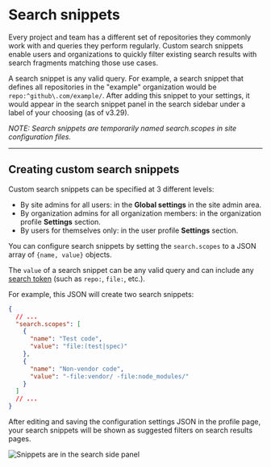 # Search snippets

Every project and team has a different set of repositories they commonly work with and queries they perform regularly. Custom search snippets enable users and organizations to quickly filter existing search results with search fragments matching those use cases.

A search snippet is any valid query. For example, a search snippet that defines all repositories in the "example" organization would be `repo:^github\.com/example/`. After adding this snippet to your settings, it would appear in the search snippet panel in the search sidebar under a label of your choosing (as of v3.29).

_NOTE: Search snippets are temporarily named search.scopes in site configuration files._

---

## Creating custom search snippets

Custom search snippets can be specified at 3 different levels:

- By site admins for all users: in the **Global settings** in the site admin area.
- By organization admins for all organization members: in the organization profile **Settings** section.
- By users for themselves only: in the user profile **Settings** section.

You can configure search snippets by setting the `search.scopes` to a JSON array of `{name, value}` objects.

The `value` of a search snippet can be any valid query and can include any [search token](../reference/queries.md) (such as `repo:`, `file:`, etc.).

For example, this JSON will create two search snippets:

```json
{
  // ...
  "search.scopes": [
    {
      "name": "Test code",
      "value": "file:(test|spec)"
    },
    {
      "name": "Non-vendor code",
      "value": "-file:vendor/ -file:node_modules/"
    }
  ]
  // ...
}
```

After editing and saving the configuration settings JSON in the profile page, your search snippets will be shown as suggested filters on search results pages.

![Snippets are in the search side panel](../img/search-snippets.png)
